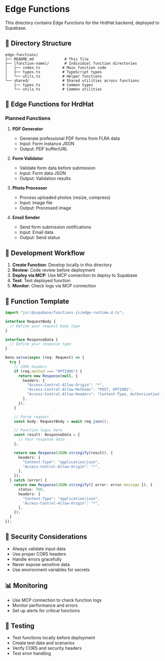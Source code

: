# Edge Functions

This directory contains Edge Functions for the HrdHat backend, deployed to Supabase.

## 📁 Directory Structure

```
edge-functions/
├── README.md              # This file
├── [function-name]/       # Individual function directories
│   ├── index.ts          # Main function code
│   ├── types.ts          # TypeScript types
│   └── utils.ts          # Helper functions
└── shared/               # Shared utilities across functions
    ├── types.ts          # Common types
    └── utils.ts          # Common utilities
```

## 🚀 Edge Functions for HrdHat

### Planned Functions

1. **PDF Generator**

   - Generate professional PDF forms from FLRA data
   - Input: Form instance JSON
   - Output: PDF buffer/URL

2. **Form Validator**

   - Validate form data before submission
   - Input: Form data JSON
   - Output: Validation results

3. **Photo Processor**

   - Process uploaded photos (resize, compress)
   - Input: Image file
   - Output: Processed image

4. **Email Sender**
   - Send form submission notifications
   - Input: Email data
   - Output: Send status

## 🔧 Development Workflow

1. **Create Function**: Develop locally in this directory
2. **Review**: Code review before deployment
3. **Deploy via MCP**: Use MCP connection to deploy to Supabase
4. **Test**: Test deployed function
5. **Monitor**: Check logs via MCP connection

## 📝 Function Template

```typescript
import "jsr:@supabase/functions-js/edge-runtime.d.ts";

interface RequestBody {
  // Define your request body type
}

interface ResponseData {
  // Define your response type
}

Deno.serve(async (req: Request) => {
  try {
    // CORS headers
    if (req.method === "OPTIONS") {
      return new Response(null, {
        headers: {
          "Access-Control-Allow-Origin": "*",
          "Access-Control-Allow-Methods": "POST, OPTIONS",
          "Access-Control-Allow-Headers": "Content-Type, Authorization",
        },
      });
    }

    // Parse request
    const body: RequestBody = await req.json();

    // Function logic here
    const result: ResponseData = {
      // Your response data
    };

    return new Response(JSON.stringify(result), {
      headers: {
        "Content-Type": "application/json",
        "Access-Control-Allow-Origin": "*",
      },
    });
  } catch (error) {
    return new Response(JSON.stringify({ error: error.message }), {
      status: 500,
      headers: {
        "Content-Type": "application/json",
        "Access-Control-Allow-Origin": "*",
      },
    });
  }
});
```

## 🔐 Security Considerations

- Always validate input data
- Use proper CORS headers
- Handle errors gracefully
- Never expose sensitive data
- Use environment variables for secrets

## 📊 Monitoring

- Use MCP connection to check function logs
- Monitor performance and errors
- Set up alerts for critical functions

## 🧪 Testing

- Test functions locally before deployment
- Create test data and scenarios
- Verify CORS and security headers
- Test error handling
